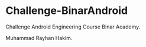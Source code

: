 # Challenge-BinarAndroid
Challenge Android Engineering Course Binar Academy.

Muhammad Rayhan Hakim.
